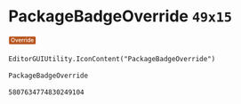 # PackageBadgeOverride `49x15`
<img src="/img/PackageBadgeOverride.png" width=49 height=15>

``` CSharp
EditorGUIUtility.IconContent("PackageBadgeOverride")
```
```
PackageBadgeOverride
```
```
5807634774830249104
```
